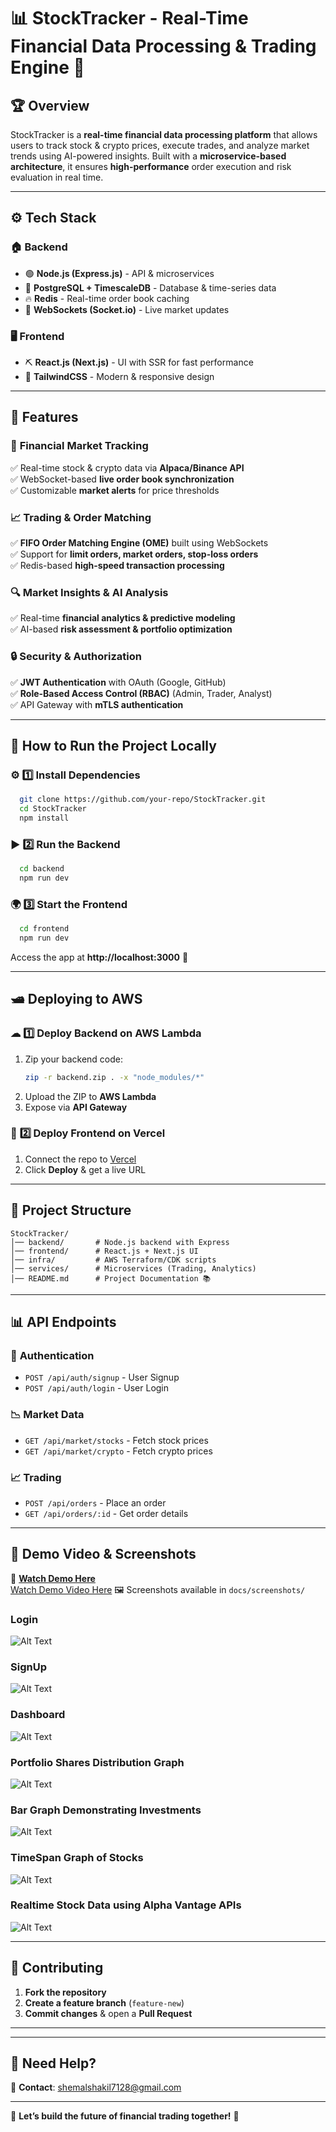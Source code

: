 
# 📊 StockTracker - Real-Time Financial Data Processing & Trading Engine 🚀  

## 🏆 **Overview**  
StockTracker is a **real-time financial data processing platform** that allows users to track stock & crypto prices, execute trades, and analyze market trends using AI-powered insights. Built with a **microservice-based architecture**, it ensures **high-performance** order execution and risk evaluation in real time.  

---

## ⚙️ **Tech Stack**
### 🏠 **Backend**
- 🟢 **Node.js (Express.js)** - API & microservices  
- 🔵 **PostgreSQL + TimescaleDB** - Database & time-series data  
- 🔥 **Redis** - Real-time order book caching  
- 🔄 **WebSockets (Socket.io)** - Live market updates  

### 🖥 **Frontend**
- ⛏ **React.js (Next.js)** - UI with SSR for fast performance  
- 🎨 **TailwindCSS** - Modern & responsive design  

---

## 🔐 **Features**
### 🏦 **Financial Market Tracking**
✅ Real-time stock & crypto data via **Alpaca/Binance API**  
✅ WebSocket-based **live order book synchronization**  
✅ Customizable **market alerts** for price thresholds  

### 📈 **Trading & Order Matching**
✅ **FIFO Order Matching Engine (OME)** built using WebSockets  
✅ Support for **limit orders, market orders, stop-loss orders**  
✅ Redis-based **high-speed transaction processing**  

### 🔍 **Market Insights & AI Analysis**
✅ Real-time **financial analytics & predictive modeling**  
✅ AI-based **risk assessment & portfolio optimization**  

### 🔒 **Security & Authorization**
✅ **JWT Authentication** with OAuth (Google, GitHub)  
✅ **Role-Based Access Control (RBAC)** (Admin, Trader, Analyst)  
✅ API Gateway with **mTLS authentication**  

---

## 🚀 **How to Run the Project Locally**
### ⚙️ **1️⃣ Install Dependencies**
```sh
  git clone https://github.com/your-repo/StockTracker.git
  cd StockTracker
  npm install
```

### ▶ **2️⃣ Run the Backend**
```sh
  cd backend
  npm run dev
```

### 🌍 **3️⃣ Start the Frontend**
```sh
  cd frontend
  npm run dev
```
Access the app at **http://localhost:3000** 🎉  

---

## 🛥 **Deploying to AWS**
### ☁ **1️⃣ Deploy Backend on AWS Lambda**
1. Zip your backend code:  
   ```sh
   zip -r backend.zip . -x "node_modules/*"
   ```
2. Upload the ZIP to **AWS Lambda**  
3. Expose via **API Gateway**  

### 🚀 **2️⃣ Deploy Frontend on Vercel**
1. Connect the repo to [Vercel](https://vercel.com/)  
2. Click **Deploy** & get a live URL  

---

## 📌 **Project Structure**
```plaintext
StockTracker/
│── backend/       # Node.js backend with Express
│── frontend/      # React.js + Next.js UI
│── infra/         # AWS Terraform/CDK scripts
│── services/      # Microservices (Trading, Analytics)
│── README.md      # Project Documentation 📚
```

---

## 📊 **API Endpoints**
### 🔑 **Authentication**
- `POST /api/auth/signup` - User Signup  
- `POST /api/auth/login` - User Login  

### 📉 **Market Data**
- `GET /api/market/stocks` - Fetch stock prices  
- `GET /api/market/crypto` - Fetch crypto prices  

### 📈 **Trading**
- `POST /api/orders` - Place an order  
- `GET /api/orders/:id` - Get order details  

---

## 🎥 **Demo Video & Screenshots**
📌 **[Watch Demo Here](#)**  
[Watch Demo Video Here]([https://link-to-your-video](https://share.vidyard.com/watch/2JDNEXr7z8NF3r2xzQ5zrk))
🖼️ Screenshots available in `docs/screenshots/`  

### Login
![Alt Text](./images/LoginPage.jpeg)

### SignUp
![Alt Text](./images/SignupPage.jpeg)

### Dashboard
![Alt Text](./images/Portfolio1.jpeg)

### Portfolio Shares Distribution Graph
![Alt Text](./images/PortfolioDistribution.jpeg)

### Bar Graph Demonstrating Investments
![Alt Text](./images/BarGraph.jpeg)

### TimeSpan Graph of Stocks
![Alt Text](./images/TimeSpanGraphShare.jpeg)

### Realtime Stock Data using Alpha Vantage APIs
![Alt Text](./images/RealTimeStock.jpeg)

---

## 🤝 **Contributing**
1. **Fork the repository**  
2. **Create a feature branch** (`feature-new`)  
3. **Commit changes** & open a **Pull Request**  

---

---

## 💬 **Need Help?**
📩 **Contact**: shemalshakil7128@gmail.com  



---

🚀 **Let’s build the future of financial trading together!** 🚀

